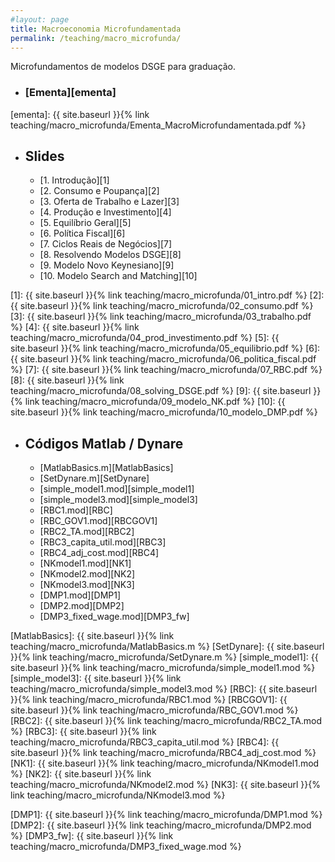 ```yaml
---
#layout: page
title: Macroeconomia Microfundamentada
permalink: /teaching/macro_microfunda/
---
```


Microfundamentos de modelos DSGE para graduação.

* ### [Ementa][ementa]


[ementa]: {{ site.baseurl }}{% link teaching/macro_microfunda/Ementa_MacroMicrofundamentada.pdf %}

* ## Slides
	- [1. Introdução][1] 
	- [2. Consumo e Poupança][2] 
	- [3. Oferta de Trabalho e Lazer][3] 
	- [4. Produção e Investimento][4] 
	- [5. Equilíbrio Geral][5] 
	- [6. Política Fiscal][6] 
	- [7. Ciclos Reais de Negócios][7] 
	- [8. Resolvendo Modelos DSGE][8] 
	- [9. Modelo Novo Keynesiano][9] 
	- [10. Modelo Search and Matching][10] 


[1]: {{ site.baseurl }}{% link teaching/macro_microfunda/01_intro.pdf %}
[2]: {{ site.baseurl }}{% link teaching/macro_microfunda/02_consumo.pdf %}
[3]: {{ site.baseurl }}{% link teaching/macro_microfunda/03_trabalho.pdf %}
[4]: {{ site.baseurl }}{% link teaching/macro_microfunda/04_prod_investimento.pdf %}
[5]: {{ site.baseurl }}{% link teaching/macro_microfunda/05_equilibrio.pdf %}
[6]: {{ site.baseurl }}{% link teaching/macro_microfunda/06_politica_fiscal.pdf %}
[7]: {{ site.baseurl }}{% link teaching/macro_microfunda/07_RBC.pdf %}
[8]: {{ site.baseurl }}{% link teaching/macro_microfunda/08_solving_DSGE.pdf %}
[9]: {{ site.baseurl }}{% link teaching/macro_microfunda/09_modelo_NK.pdf %}
[10]: {{ site.baseurl }}{% link teaching/macro_microfunda/10_modelo_DMP.pdf %}


* ## Códigos Matlab / Dynare
	- [MatlabBasics.m][MatlabBasics] 
	- [SetDynare.m][SetDynare] 
	- [simple_model1.mod][simple_model1] 
	- [simple_model3.mod][simple_model3] 
	- [RBC1.mod][RBC] 
	- [RBC_GOV1.mod][RBCGOV1]
	- [RBC2_TA.mod][RBC2] 
	- [RBC3_capita_util.mod][RBC3] 
	- [RBC4_adj_cost.mod][RBC4]  
	- [NKmodel1.mod][NK1] 
	- [NKmodel2.mod][NK2] 
	- [NKmodel3.mod][NK3] 
	- [DMP1.mod][DMP1] 
	- [DMP2.mod][DMP2] 
	- [DMP3_fixed_wage.mod][DMP3_fw] 


[MatlabBasics]: {{ site.baseurl }}{% link teaching/macro_microfunda/MatlabBasics.m %}
[SetDynare]: {{ site.baseurl }}{% link teaching/macro_microfunda/SetDynare.m %}
[simple_model1]: {{ site.baseurl }}{% link teaching/macro_microfunda/simple_model1.mod %}
[simple_model3]: {{ site.baseurl }}{% link teaching/macro_microfunda/simple_model3.mod %}
[RBC]: {{ site.baseurl }}{% link teaching/macro_microfunda/RBC1.mod %}
[RBCGOV1]: {{ site.baseurl }}{% link teaching/macro_microfunda/RBC_GOV1.mod %}
[RBC2]: {{ site.baseurl }}{% link teaching/macro_microfunda/RBC2_TA.mod %}
[RBC3]: {{ site.baseurl }}{% link teaching/macro_microfunda/RBC3_capita_util.mod %}
[RBC4]: {{ site.baseurl }}{% link teaching/macro_microfunda/RBC4_adj_cost.mod %}
[NK1]: {{ site.baseurl }}{% link teaching/macro_microfunda/NKmodel1.mod %}
[NK2]: {{ site.baseurl }}{% link teaching/macro_microfunda/NKmodel2.mod %}
[NK3]: {{ site.baseurl }}{% link teaching/macro_microfunda/NKmodel3.mod %}

[DMP1]: {{ site.baseurl }}{% link teaching/macro_microfunda/DMP1.mod %}
[DMP2]: {{ site.baseurl }}{% link teaching/macro_microfunda/DMP2.mod %}
[DMP3_fw]: {{ site.baseurl }}{% link teaching/macro_microfunda/DMP3_fixed_wage.mod %}

